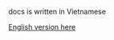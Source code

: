 docs is written in Vietnamese

[English version here](https://github.com/cheaterdxd/PICOCTF_2019/wiki/Slippery-shellcode)
